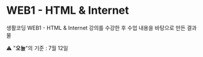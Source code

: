 # WEB1 - HTML & Internet
생활코딩 WEB1 - HTML & Internet 강의를 수강한 후 수업 내용을 바탕으로 만든 결과물

⚠️ "**오늘**"의 기준 : 7월 12일
